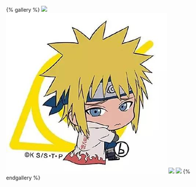 {% gallery %}
![](/gallery/wallpaper/namikaze_minato_1.jpeg)
![](/gallery/wallpaper/namikaze_minato_2.png)
![](/gallery/wallpaper/namikaze_minato_3.png)
![](/gallery/wallpaper/slam_dunk.jpg)
{% endgallery %}
